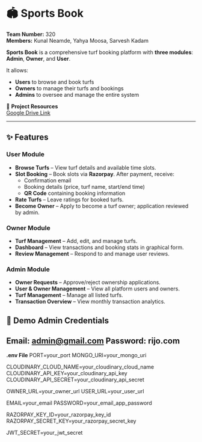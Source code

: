 # 🏟️ **Sports Book**
**Team Number:** 320  
**Members:** Kunal Neamde, Yahya Moosa, Sarvesh Kadam  


**Sports Book** is a comprehensive turf booking platform with **three modules**: **Admin**, **Owner**, and **User**.  

It allows:
- **Users** to browse and book turfs
- **Owners** to manage their turfs and bookings
- **Admins** to oversee and manage the entire system

📂 **Project Resources**  
[Google Drive Link]()

---

## ✨ **Features**

### **User Module**
- **Browse Turfs** – View turf details and available time slots.
- **Slot Booking** – Book slots via **Razorpay**. After payment, receive:
  - Confirmation email
  - Booking details (price, turf name, start/end time)
  - **QR Code** containing booking information
- **Rate Turfs** – Leave ratings for booked turfs.
- **Become Owner** – Apply to become a turf owner; application reviewed by admin.

### **Owner Module**
- **Turf Management** – Add, edit, and manage turfs.
- **Dashboard** – View transactions and booking stats in graphical form.
- **Review Management** – Respond to and manage user reviews.

### **Admin Module**
- **Owner Requests** – Approve/reject ownership applications.
- **User & Owner Management** – View all platform users and owners.
- **Turf Management** – Manage all listed turfs.
- **Transaction Overview** – View monthly transaction analytics.


## 🔐 **Demo Admin Credentials**
Email: admin@gmail.com
Password: rijo.com
---
**.env File**
PORT=your_port
MONGO_URI=your_mongo_uri

CLOUDINARY_CLOUD_NAME=your_cloudinary_cloud_name
CLOUDINARY_API_KEY=your_cloudinary_api_key
CLOUDINARY_API_SECRET=your_cloudinary_api_secret

OWNER_URL=your_owner_url
USER_URL=your_user_url

EMAIL=your_email
PASSWORD=your_email_app_password

RAZORPAY_KEY_ID=your_razorpay_key_id
RAZORPAY_SECRET_KEY=your_razorpay_secret_key

JWT_SECRET=your_jwt_secret
